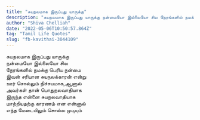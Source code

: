 ```yaml
---
title: "சுயநலமாக இருப்பது யாருக்கு"
description: "சுயநலமாக இருப்பது யாருக்கு நன்மையோ இல்லையோ சில நேரங்களில் நமக்கு பெரிய நன்மை."
author: "Shiva Chelliah"
date: "2022-05-06T10:50:57.864Z"
tag: "Tamil Life Quotes"
slug: "fb-kavithai-3044109"
---
```


சுயநலமாக இருப்பது யாருக்கு  
நன்மையோ இல்லையோ சில  
நேரங்களில் நமக்கு பெரிய நன்மை  
இவன் சரியான சுயநலக்காரன் என்று  
ஊர் சொல்லும் நிச்சயமாக,ஆனால்  
அவர்கள் தான் பொதுநலவாதியாக  
இருந்த என்னை சுயநலவாதியாக  
மாற்றியதற்கு காரணம் என என்னால்  
எந்த மேடையிலும் சொல்ல முடியும்

